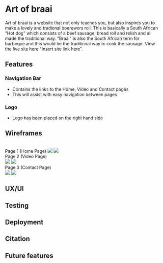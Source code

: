 # Art of braai

Art of braai is a website that not only teaches you, but also inspires you to make a lovely and tradional boerewors roll. This is basically a South African "Hot dog" which consists of a beef sausage, bread roll and relish and all made the traditional way. "Braai" is also the South African term for barbeque and this would be the traditional way to cook the sausage. View the live site here "Insert site link here".

## Features

### Navigation Bar

* Contains the links to the Home, Video and Contact pages
* This will assist with easy navigation between pages

### Logo

* Logo has been placed on the right hand side

## Wireframes
<br>
Page 1 (Home Page)

<img src="/workspace/art-of-braai/assets/img/Page 1 - Mobile.png">

<img src="/workspace/art-of-braai/assets/img/Page 1 - Mobile.png">
<br>
Page 2 (Video Page)
<br>
<img src="/workspace/art-of-braai/assets/img/Page 2 - Desktop.png">

<img src="/workspace/art-of-braai/assets/img/Page 2 - Mobile.png">
<br>
Page 3 (Contact Page)
<br>
<img src="/workspace/art-of-braai/assets/img/Page 2 - Mobile.png">

<img SRC="/workspace/art-of-braai/assets/img/Page 2 - Mobile.png">

## UX/UI

## Testing

## Deployment

## Citation

## Future features